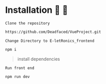 # Installation 🔧 🔨

`Clone the repository`

```bash
https://github.com/Deadfaced/VueProject.git
```

`Change Directory to E-letRonics_frontend`

```bash
npm i
```
>install dependencies


`Run front end`

```bash
npm run dev
```